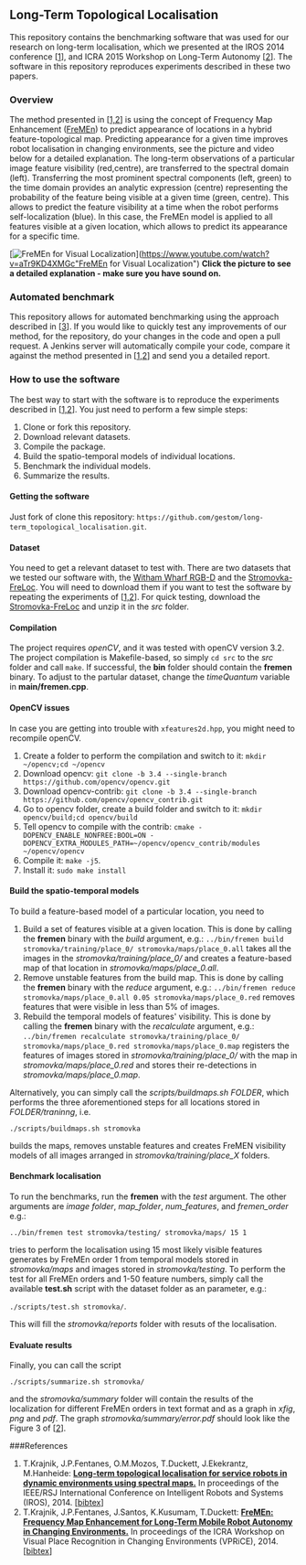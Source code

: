 ## Long-Term Topological Localisation

This repository contains the benchmarking software that was used for our research on long-term localisation, which we presented at the IROS 2014 conference [[1](#references)], and ICRA 2015 Workshop on Long-Term Autonomy [[2](#references)]. 
The software in this repository reproduces experiments described in these two papers. 

### Overview

The method presented in [[1,2](#references)] is using the concept of Frequency Map Enhancement ([FreMEn](https://fremen.uk)) to predict appearance of locations in a hybrid feature-topological map.
Predicting appearance for a given time improves robot localisation in changing environments, see the picture and video below for a detailed explanation.
The long-term observations of a particular image feature visibility (red,centre), are transferred to the spectral domain (left).
Transferring the most prominent spectral components (left, green) to the time domain provides an analytic expression (centre) representing the probability of the feature being visible at a given time (green, centre).
This allows to predict the feature visibility at a time when the robot performs self-localization (blue). In this case, the FreMEn model is applied to all features visible at a given location, which allows to predict its appearance for a specific time. 

[![FreMEn for Visual Localization](https://raw.githubusercontent.com/wiki/gestom/fremen/pics/features.png)](https://www.youtube.com/watch?v=aTr9KD4XMGc"FreMEn for Visual Localization")
<b>Click the picture to see a detailed explanation - make sure you have sound on.</b>

### Automated benchmark

This repository allows for automated benchmarking using the approach described in [[3](#references)]. If you would like to quickly test any improvements of our method, for the repository, do your changes in the code and open a pull request. A Jenkins server will automatically compile your code, compare it against the method presented in [[1,2](#references)] and send you a detailed report.


### How to use the software

The best way to start with the software is to reproduce the experiments described in [[1,2](#references)].
You just need to perform a few simple steps:

1. Clone or fork this repository.
1. Download relevant datasets.
1. Compile the package. 
1. Build the spatio-temporal models of individual locations. 
1. Benchmark the individual models.
1. Summarize the results. 

#### Getting the software 

Just fork of clone this repository: `https://github.com/gestom/long-term_topological_localisation.git`.
 
#### Dataset

You need to get a relevant dataset to test with.
There are two datasets that we tested our software with, the [Witham Wharf RGB-D](https://lcas.lincoln.ac.uk/owncloud/shared/datasets) and the [Stromovka-FreLoc](https://drive.google.com/open?id=0B7TY_9FitfdlNEtYdTJHd0VJNm8).
You will need to download them if you want to test the software by repeating the experiments of [[1,2](#references)].
For quick testing, download the [Stromovka-FreLoc](https://drive.google.com/open?id=0B7TY_9FitfdlNEtYdTJHd0VJNm8) and unzip it in the <i>src</i> folder.
 
#### Compilation 

The project requires <i>openCV</i>, and it was tested with openCV version 3.2.
The project compilation is Makefile-based, so simply `cd src` to the <i>src</i> folder and call `make`.
If successful, the <b>bin</b> folder should contain the <b>fremen</b> binary.
To adjust to the partular dataset, change the <i>timeQuantum</i> variable in <b>main/fremen.cpp</b>.

#### OpenCV issues

In case you are getting into trouble with `xfeatures2d.hpp`, you might need to recompile openCV.
1. Create a folder to perform the compilation and switch to it: `mkdir ~/opencv;cd ~/opencv`
1. Download opencv: `git clone -b 3.4 --single-branch https://github.com/opencv/opencv.git`
1. Download opencv-contrib: `git clone -b 3.4 --single-branch https://github.com/opencv/opencv_contrib.git`
1. Go to opencv folder, create a build folder and switch to it: `mkdir opencv/build;cd opencv/build`
1. Tell opencv to compile with the contrib: `cmake -DOPENCV_ENABLE_NONFREE:BOOL=ON -DOPENCV_EXTRA_MODULES_PATH=~/opencv/opencv_contrib/modules ~/opencv/opencv`
1. Compile it: `make -j5`.
1. Install it: `sudo make install`

#### Build the spatio-temporal models 

To build a feature-based model of a particular location, you need to 

1. Build a set of features visible at a given location. This is done by calling the <b>fremen</b> binary with the <i>build</i> argument, e.g.: `../bin/fremen build stromovka/training/place_0/ stromovka/maps/place_0.all` takes all the images in the <i>stromovka/training/place_0/</i> and creates a feature-based map of that location in <i>stromovka/maps/place_0.all</i>.
1. Remove unstable features from the build map. This is done by calling the <b>fremen</b> binary with the <i>reduce</i> argument, e.g.: `../bin/fremen reduce stromovka/maps/place_0.all 0.05 stromovka/maps/place_0.red` removes features that were visible in less than 5% of images.
1. Rebuild the temporal models of features' visibility. This is done by calling the <b>fremen</b> binary with the <i>recalculate</i> argument, e.g.: `../bin/fremen recalculate stromovka/training/place_0/ stromovka/maps/place_0.red stromovka/maps/place_0.map` registers the features of images stored in <i> stromovka/training/place_0/</i> with the map in <i>stromovka/maps/place_0.red</i> and stores their re-detections in <i>stromovka/maps/place_0.map</i>.

Alternatively, you can simply call the <i>scripts/buildmaps.sh FOLDER</i>, which performs the three aforementioned steps for all locations stored in <i>FOLDER/traninng</i>, i.e.

``./scripts/buildmaps.sh stromovka``

builds the maps, removes unstable features and creates FreMEN visibility models of all images arranged in <i>stromovka/training/place_X</i> folders.

#### Benchmark localisation 

To run the benchmarks, run the <b>fremen</b> with the <i>test</i> argument. The other arguments are <i>image folder</i>, <i>map_folder</i>, <i>num_features</i>, and <i>fremen_order</i>  e.g.:

``../bin/fremen test stromovka/testing/ stromovka/maps/ 15 1``

tries to perform the localisation using 15 most likely visible features generates by FreMEn order 1 from temporal models stored in <i>stromovka/maps</i> and images stored in <i>stromovka/testing</i>.
To perform the test for all FreMEn orders and 1-50 feature numbers, simply call the available <b>test.sh</b> script with the dataset folder as an parameter, e.g.:

``./scripts/test.sh stromovka/``.

This will fill the <i>stromovka/reports</i> folder with resuts of the localisation.

#### Evaluate results

Finally, you can call the script 

``./scripts/summarize.sh stromovka/`` 

and the <i>stromovka/summary</i> folder will contain the results of the localization for different FreMEn orders in text format and as a graph in <i>xfig</i>, <i>png</i> and <i>pdf</i>.
The graph <i>stromovka/summary/error.pdf</i> should look like the Figure 3 of [[2](#references)].

###References
1. T.Krajnik, J.P.Fentanes, O.M.Mozos, T.Duckett, J.Ekekrantz, M.Hanheide: <b>[Long-term topological localisation for service robots in dynamic environments using spectral maps.](http://raw.githubusercontent.com/wiki/gestom/fremen/papers/fremen_2014_IROS.pdf)</b> In proceedings of the IEEE/RSJ International Conference on Intelligent Robots and Systems (IROS), 2014. [[bibtex](http://raw.githubusercontent.com/wiki/gestom/fremen/papers/fremen_2014_IROS.bib)]
2. T.Krajnik, J.P.Fentanes, J.Santos, K.Kusumam, T.Duckett: <b>[FreMEn: Frequency Map Enhancement for Long-Term Mobile Robot Autonomy in Changing Environments.](http://raw.githubusercontent.com/wiki/gestom/fremen/papers/fremen_2015_ICRA_VPRCE.pdf)</b> In proceedings of the ICRA Workshop on Visual Place Recognition in Changing Environments (VPRiCE), 2014. [[bibtex](http://raw.githubusercontent.com/wiki/gestom/fremen/papers/fremen_2015_ICRA_VPRCE.bib)]

